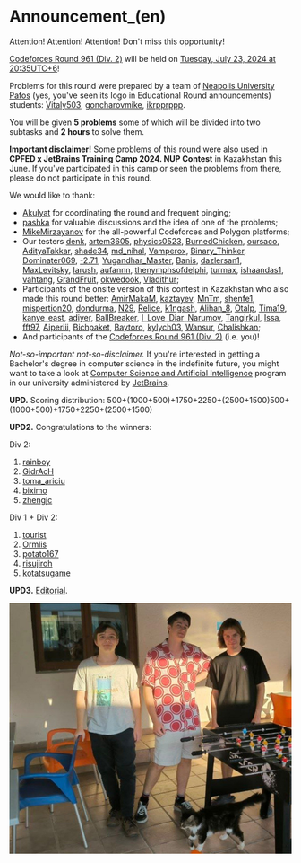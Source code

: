 # Announcement_(en)

Attention! Attention! Attention! Don't miss this opportunity!

[Codeforces Round 961 (Div. 2)](https://codeforces.com/contest/1995 "Codeforces Round 961 (Div. 2)") will be held on [Tuesday, July 23, 2024 at 20:35UTC+6](https://codeforces.com/https://www.timeanddate.com/worldclock/fixedtime.html?day=23&month=7&year=2024&hour=17&min=35&sec=0&p1=166)!

Problems for this round were prepared by a team of [Neapolis University Pafos](https://codeforces.com/https://www.nup.ac.cy/) (yes, you've seen its logo in Educational Round announcements) students: [Vitaly503](https://codeforces.com/profile/Vitaly503 "Candidate Master Vitaly503"), [goncharovmike](https://codeforces.com/profile/goncharovmike "Candidate Master goncharovmike"), [ikrpprppp](https://codeforces.com/profile/ikrpprppp "Master ikrpprppp"). 

You will be given **5 problems** some of which will be divided into two subtasks and **2 hours** to solve them.

**Important disclaimer!** Some problems of this round were also used in **CPFED x JetBrains Training Camp 2024. NUP Contest** in Kazakhstan this June. If you've participated in this camp or seen the problems from there, please do not participate in this round.

We would like to thank:

 * [Akulyat](https://codeforces.com/profile/Akulyat "International Master Akulyat") for coordinating the round and frequent pinging;
* [pashka](https://codeforces.com/profile/pashka "International Grandmaster pashka") for valuable discussions and the idea of one of the problems;
* [MikeMirzayanov](https://codeforces.com/profile/MikeMirzayanov "Headquarters, MikeMirzayanov") for the all-powerful Codeforces and Polygon platforms;
* Our testers [denk](https://codeforces.com/profile/denk "Expert denk"), [artem3605](https://codeforces.com/profile/artem3605 "Candidate Master artem3605"), [physics0523](https://codeforces.com/profile/physics0523 "International Grandmaster physics0523"), [BurnedChicken](https://codeforces.com/profile/BurnedChicken "Legendary Grandmaster BurnedChicken"), [oursaco](https://codeforces.com/profile/oursaco "Master oursaco"), [AdityaTakkar](https://codeforces.com/profile/AdityaTakkar "Expert AdityaTakkar"), [shade34](https://codeforces.com/profile/shade34 "Candidate Master shade34"), [md_nihal](https://codeforces.com/profile/md_nihal "Specialist md_nihal"), [Vamperox](https://codeforces.com/profile/Vamperox "Expert Vamperox"), [Binary_Thinker](https://codeforces.com/profile/Binary_Thinker "Newbie Binary_Thinker"), [Dominater069](https://codeforces.com/profile/Dominater069 "International Grandmaster Dominater069"), [-2.71](https://codeforces.com/profile/-2.71 "Pupil -2.71"), [Yugandhar_Master](https://codeforces.com/profile/Yugandhar_Master "Expert Yugandhar_Master"), [Banis](https://codeforces.com/profile/Banis "Expert Banis"), [dazlersan1](https://codeforces.com/profile/dazlersan1 "Specialist dazlersan1"), [MaxLevitsky](https://codeforces.com/profile/MaxLevitsky "Expert MaxLevitsky"), [larush](https://codeforces.com/profile/larush "Expert larush"), [aufannn](https://codeforces.com/profile/aufannn "Master aufannn"), [thenymphsofdelphi](https://codeforces.com/profile/thenymphsofdelphi "International Grandmaster thenymphsofdelphi"), [turmax](https://codeforces.com/profile/turmax "Legendary Grandmaster turmax"), [ishaandas1](https://codeforces.com/profile/ishaandas1 "Pupil ishaandas1"), [vahtang](https://codeforces.com/profile/vahtang "Candidate Master vahtang"), [GrandFruit](https://codeforces.com/profile/GrandFruit "Expert GrandFruit"), [okwedook](https://codeforces.com/profile/okwedook "Master okwedook"), [Vladithur](https://codeforces.com/profile/Vladithur "Grandmaster Vladithur");
* Participants of the onsite version of this contest in Kazakhstan who also made this round better: [AmirMakaM](https://codeforces.com/profile/AmirMakaM "Specialist AmirMakaM"), [kaztayev](https://codeforces.com/profile/kaztayev "Master kaztayev"), [MnTm](https://codeforces.com/profile/MnTm "Master MnTm"), [shenfe1](https://codeforces.com/profile/shenfe1 "Master shenfe1"), [mispertion20](https://codeforces.com/profile/mispertion20 "Master mispertion20"), [dondurma](https://codeforces.com/profile/dondurma "Expert dondurma"), [N29](https://codeforces.com/profile/N29 "Candidate Master N29"), [Relice](https://codeforces.com/profile/Relice "Expert Relice"), [k1ngash](https://codeforces.com/profile/k1ngash "Expert k1ngash"), [Alihan_8](https://codeforces.com/profile/Alihan_8 "Specialist Alihan_8"), [Otalp](https://codeforces.com/profile/Otalp "Expert Otalp"), [Tima19](https://codeforces.com/profile/Tima19 "Candidate Master Tima19"), [kanye_east](https://codeforces.com/profile/kanye_east "Master kanye_east"), [adiyer](https://codeforces.com/profile/adiyer "Specialist adiyer"), [BallBreaker](https://codeforces.com/profile/BallBreaker "Expert BallBreaker"), [I_Love_Diar_Narumov](https://codeforces.com/profile/I_Love_Diar_Narumov "Candidate Master I_Love_Diar_Narumov"), [Tangirkul](https://codeforces.com/profile/Tangirkul "Expert Tangirkul"), [Issa](https://codeforces.com/profile/Issa "Candidate Master Issa"), [fft97](https://codeforces.com/profile/fft97 "Expert fft97"), [Aiperiii](https://codeforces.com/profile/Aiperiii "Expert Aiperiii"), [Bichpaket](https://codeforces.com/profile/Bichpaket "Expert Bichpaket"), [Baytoro](https://codeforces.com/profile/Baytoro "Expert Baytoro"), [kylych03](https://codeforces.com/profile/kylych03 "Expert kylych03"), [Wansur](https://codeforces.com/profile/Wansur "Master Wansur"), [Chalishkan](https://codeforces.com/profile/Chalishkan "Unrated, Chalishkan");
* And participants of the [Codeforces Round 961 (Div. 2)](https://codeforces.com/contest/1995 "Codeforces Round 961 (Div. 2)") (i.e. you)!

*Not-so-important not-so-disclaimer.* If you're interested in getting a Bachelor's degree in computer science in the indefinite future, you might want to take a look at [Computer Science and Artificial Intelligence](https://codeforces.com/https://lp.jetbrains.com/academy/csai-program/) program in our university administered by [JetBrains](https://codeforces.com/https://www.jetbrains.com/).

**UPD.** Scoring distribution: 500+(1000+500)+1750+2250+(2500+1500)500+(1000+500)+1750+2250+(2500+1500)

**UPD2.** Congratulations to the winners:

Div 2:

 1. [rainboy](https://codeforces.com/profile/rainboy "Candidate Master rainboy")
2. [GidrAcH](https://codeforces.com/profile/GidrAcH "Expert GidrAcH")
3. [toma_ariciu](https://codeforces.com/profile/toma_ariciu "Candidate Master toma_ariciu")
4. [biximo](https://codeforces.com/profile/biximo "Candidate Master biximo")
5. [zhengjc](https://codeforces.com/profile/zhengjc "Specialist zhengjc")

Div 1 + Div 2:

 1. [tourist](https://codeforces.com/profile/tourist "Legendary Grandmaster tourist")
2. [Ormlis](https://codeforces.com/profile/Ormlis "Legendary Grandmaster Ormlis")
3. [potato167](https://codeforces.com/profile/potato167 "Legendary Grandmaster potato167")
4. [risujiroh](https://codeforces.com/profile/risujiroh "International Grandmaster risujiroh")
5. [kotatsugame](https://codeforces.com/profile/kotatsugame "International Grandmaster kotatsugame")

**UPD3.** [Editorial](https://codeforces.com/blog/entry/131851).

![ ](images/88b99f44a7b8712fc20cd3971eca2b9c8fe05d36.jpg)

